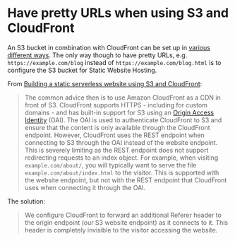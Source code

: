 # Have pretty URLs when using S3 and CloudFront

An S3 bucket in combination with CloudFront can be set up in [various different ways](https://aws.amazon.com/premiumsupport/knowledge-center/cloudfront-serve-static-website/). The only way though to have pretty URLs, e.g. `https://example.com/blog` instead of `https://example.com/blog.html` is to configure the S3 bucket for Static Website Hosting.

From [Building a static serverless website using S3 and CloudFront](https://sanderknape.com/2020/02/building-a-static-serverless-website-using-s3-cloudfront/):

> The common advice then is to use Amazon CloudFront as a CDN in front of S3. CloudFront supports HTTPS - including for custom domains - and has built-in support for S3 using an [Origin Access Identity](https://docs.aws.amazon.com/AmazonCloudFront/latest/DeveloperGuide/private-content-restricting-access-to-s3.html) (OAI). The OAI is used to authenticate CloudFront to S3 and ensure that the content is only available through the CloudFront endpoint. However, CloudFront uses the REST endpoint when connecting to S3 through the OAI instead of the website endpoint. This is severely limiting as the REST endpoint does not support redirecting requests to an index object. For example, when visiting `example.com/about/`, you will typically want to serve the file `example.com/about/index.html` to the visitor. This is supported with the website endpoint, but not with the REST endpoint that CloudFront uses when connecting it through the OAI.

The solution:
> We configure CloudFront to forward an additional Referer header to the origin endpoint (our S3 website endpoint) as it connects to it. This header is completely invisible to the visitor accessing the website.
